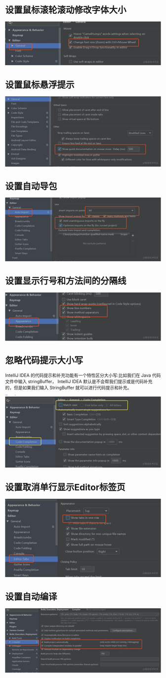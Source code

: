 # 设置鼠标滚轮滚动修改字体大小

![](img/1.jpg)

# 设置鼠标悬浮提示

![](img/2.jpg)

# 设置自动导包

![](img/3.jpg)

# 设置显示行号和方法间的分隔线

![](img/4.jpg)

# 忽略代码提示大小写

IntelliJ IDEA 的代码提示和补充功能有一个特性区分大小写:比如我们在 Java 代码文件中输入 stringBuffer， IntelliJ IDEA 默认是不会帮我们提示或是代码补充的，但是如果我们输入 StringBuffer 就可以进行代码提示和补充。

![](img/5.jpg)

# 设置取消单行显示Editor标签页

![](img/6.jpg)

# 设置自动编译

![](img/7.jpg)

